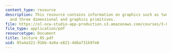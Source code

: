 ```yaml
---
content_type: resource
description: This resource contains information on graphics such as two dimensional
  and three dimensional and graphics primitives.
file: https://ol-ocw-studio-app-production.s3.amazonaws.com/courses/3-016-mathematics-for-materials-scientists-and-engineers-fall-2005/05a4a32191bb4a9ae8214d6a731b97e6_lecture_05.pdf
file_type: application/pdf
resourcetype: Document
title: lecture_05.pdf
uid: 05a4a321-91bb-4a9a-e821-4d6a731b97e6
---
```

